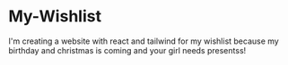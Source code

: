 # My-Wishlist
I'm creating a website with react and tailwind for my wishlist because my birthday and christmas is coming and your girl needs presentss! 
